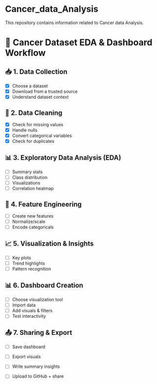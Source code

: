 # Cancer_data_Analysis
This repository contains information related to Cancer data Analysis. 

# 🧪 Cancer Dataset EDA & Dashboard Workflow

## 📥 1. Data Collection
- [x] Choose a dataset
- [x] Download from a trusted source
- [x] Understand dataset context

## 🧹 2. Data Cleaning
- [x] Check for missing values
- [x] Handle nulls
- [x] Convert categorical variables
- [x] Check for duplicates

## 📊 3. Exploratory Data Analysis (EDA)
- [ ] Summary stats
- [ ] Class distribution
- [ ] Visualizations
- [ ] Correlation heatmap

## 🧠 4. Feature Engineering
- [ ] Create new features
- [ ] Normalize/scale
- [ ] Encode categoricals

## 📈 5. Visualization & Insights
- [ ] Key plots
- [ ] Trend highlights
- [ ] Pattern recognition

## 📊 6. Dashboard Creation
- [ ] Choose visualization tool
- [ ] Import data
- [ ] Add visuals & filters
- [ ] Test interactivity

## 📤 7. Sharing & Export
- [ ] Save dashboard
- [ ] Export visuals
- [ ] Write summary insights
- [ ] Upload to GitHub + share

